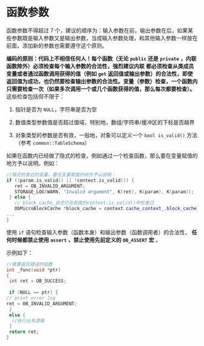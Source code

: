 函数参数 
=========================



函数参数不得超过 7 个，建议的顺序为：输入参数在前，输出参数在后，如果某些参数既是输入参数又是输出参数，当成输入参数处理，和其他输入参数一样放在前面，添加新的参数也需要遵守这个原则。

**编码的原则：代码上不相信任何人！每个函数（无论** **`public`** **还是** **`private`** **，内联函数除外）必须检查每个输入参数的合法性，强烈建议内联** **都必须检查从类成员变量或者通过函数调用获得的值（例如** **`get`** **返回值或输出参数）的合法性，即使返回值为成功，也仍然要检查输出参数的合法性。变量（参数）检查，一个函数内只需要检查一次（如果多次调用一个或几个函数获得的值，那么每次都要检查）。** 这些检查包括但不限于：

1. 指针是否为 `NULL`，字符串是否为空

   

2. 数值类型参数值是否超过值域，特别地，数组/字符串/缓冲区的下标是否越界

   

3. 对象类型的参数是否有效，一般地，对象可以定义一个 `bool is_valid()` 方法（参考 `common::TableSchema`）

   




如果在函数内已经做了隐式的检查，例如通过一个检查函数，那么要在变量赋值的地方予以说明。例如：

```cpp
//隐式检查过的变量，要在变量赋值的地方予以说明：
if (!param.is_valid() || !context.is_valid()) {
   ret = OB_INVALID_ARGUMENT;
   STORAGE_LOG(WARN, "Invalid argument", K(ret), K(param), K(param));
 } else {
   // block_cache_非空已在前面的context.is_valid()中检查过
   ObMicroBlockCache *block_cache = context.cache_context_.block_cache_;
...
}
```



使用 `if` 语句检查输入参数（函数本身）和输出参数（函数调用者）的合法性， **任何时候都禁止使用** **`assert`** **、禁止使用先前定义的** **`OB_ASSERT`** **宏** 。

示例如下：

```cpp
//需要返回错误的函数
int _func(void *ptr)
{
 int ret = OB_SUCCESS;
 
 if (NULL == ptr) {
// print error log
ret = OB_INVALID_ARGUMENT;
 }
 else {
  //执行业务逻辑
 }
 return ret;
}
```


